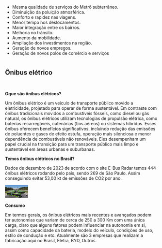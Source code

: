 <!DOCTYPE html>
<html lang="pt-br">

<head>
    <meta charset="UTF-8">
    <meta http-equiv="X-UA-Compatible" content="IE=edge">
    <meta name="viewport" content="width=device-width, initial-scale=1.0">
    <title>Energias Renovaveis</title>
    <link rel="stylesheet" href="style.css">
    <link rel="icon" type="image/x-icon" href="together.png">
    <style>
            main {
            padding: 90px;
        }
        
    </style>
    
</head>

<body>
    <header>
        <h1>Meios de Transportes</h1>
        <br>
    </header>
    <nav>
        <a href="Index.html">Home</a>
        <a href="EnergiasLimpas.html"> Energias limpas</a>
        <a href="MeiosDeTransportes.html">Meios de transportes</a>
    </nav>
    <main>
        <h2>Carros Elétricos</h2>
        <br>
                <p><strong>Oque são carros elétricos?</p></strong>
            <p>Os carros elétricos são veículos que utilizam motores elétricos alimentados por baterias recarregáveis em vez de motores de combustão interna. Eles operam com zero emissões diretas de poluentes durante a condução, uma vez que não queimam combustíveis fósseis. Em vez disso, convertem energia elétrica armazenada nas baterias em energia mecânica para propulsionar o veículo. Esta forma de transporte é uma alternativa sustentável e eficiente aos veículos tradicionais movidos a gasolina ou diesel, contribuindo para a redução da poluição atmosférica e das emissões de gases de efeito estufa.</p>
        <p><strong>Qual a autonomia deles?</p></strong>
            <p>Em termos gerais, os carros elétricos mais recentes e avançados podem ter autonomias que variam de cerca de 320 a 640 Km com uma única carga, claro que alguns fatores podem influenciar na autonomia em si, assim como capacidade da bateria, modelo do veículo, condições de uso, estilo de condução e etc. Pegando um modelo como base, o novo elétrico da BYD, o BYD Dolphin Mini a uma autonomia de 405km com apenas uma carga. </p>    
        <P><strong>Consumo</strong></P>
            <p>Vamos usar o modelo citado acima para referência de consumo, o BYD Dolphin Min atualmente é o carro com a maior eficiência energética a venda no Brasil, assim sendo o carro mais econômico a venda no Brasil até o momento, considerando uma tarifa de R$=0,85kWh e tendo uma eficiência de 0,41MJ/Km ele faz 1 km por R$=0,09. A bateria do Dolphin Mini tem a capacidade de 38kWh para uma carga completa considerando os dados acima é obtido a carga completa por R$=32,30.</p><img width="20%" src="img/Carro.jpg">
        <h2>Trens elétricos</h2>    
        <p><stronh>O que são trens elétricos</stronh></p>
            <p>Um trem elétrico é um tipo de trem que é alimentado por eletricidade em vez de combustíveis fósseis, como diesel ou carvão. A eletricidade é fornecida a partir de uma fonte externa, como cabos aéreos (catenárias) ou trilhos eletrificados. Os trens elétricos são comuns em muitos sistemas ferroviários urbanos e suburbanos devido à sua eficiência energética e à redução da poluição em áreas densamente povoadas. Eles também podem ser encontrados em linhas de longa distância, especialmente em países onde a eletrificação ferroviária é prevalente.</p>
        <p><strong>Trens elétricos em São Paulo</strong></p>
            <p>Está em construção os monotrilhos para entrega do trens elétricos em São Paulo produzidos pela BYD, são os  BYD Skyrail. E será a linha 17 ouro. <br>A Linha 17-Ouro idealizada para operar no sistema monotrilho, estabelece a ligação do Aeroporto de Congonhas à rede metroferroviária, formando uma ligação perimetral entre as regiões sul e sudoeste, articulando todo o sistema sobre trilhos nessas regiões, assim como os principais corredores de ônibus.</p>
            <img width="15%" src="img/trem eletrico.jpg">
            <p>O sistema monotrilho é um transporte de média capacidade, que opera sobre pneus, em via elevada (entre 12 e 15 metros de altura, dependendo do trecho) e utiliza tecnologia driverless (operação autônoma sem a presença de condutor). Os veículos são equipados com câmeras no interior dos carros, gravação de imagens, passagem livre entre os carros e ar condicionado. </p>
        <p><strong>Quais as vantagens?</strong></p>
                    <style>
                     .centralizado {text-align: left;}
                    .conteudo {display: inline-block;text-align:left;}
        </style>
          <div class="centralizado">
            <div class="conteudo">
            <ul>
                <li>Mesma qualidade de serviços do Metrô subterrâneo.</li>
                <li>Diminuição da poluição atmosférica.</li>
                <li>Conforto e rapidez nas viagens.</li>
                <li>Menor tempo nos deslocamentos.</li>
                <li>Maior integração entre os bairros.</li>
                <li>Melhoria no trânsito.</li>
                <li>Aumento da mobilidade.</li>
                <li>Ampliação dos investimentos na região.</li>
                <li>Geração de novos empregos.</li>
                <li>Geração de novos polos de comércio e serviços</li>
            </ul>
            </div>
            </div>
        <h2>Ônibus elétrico</h2>
        <br>
        <p><strong>Oque são ônibus elétricos?</strong></p>
            <p>Um ônibus elétrico é um veículo de transporte público movido a eletricidade, projetado para operar de forma sustentável. Em contraste com ônibus tradicionais movidos a combustíveis fósseis, como diesel ou gás natural, os ônibus elétricos utilizam tecnologias de propulsão elétrica, como baterias recarregáveis, catenárias (fios aéreos) ou sistemas híbridos. Esses ônibus oferecem benefícios significativos, incluindo redução das emissões de poluentes e gases de efeito estufa, operação mais silenciosa e menor dependência de combustíveis não renováveis. Eles desempenham um papel crucial na transição para um transporte público mais limpo e sustentável em áreas urbanas e suburbanas.</p>
        <p><strong>Temos ônibus elétricos no Brasil?</strong></p>
            <p>Dados de dezembro de 2023 de acordo com o site E-Bus Radar temos 444 ônibus elétricos rodando pelo país, sendo 269 de São Paulo. Assim conseguindo evitar 53,00 kt de emissões de CO2 por ano.  </p>
     <img width="15%" src="img/Onibus.jpg">
       <p><strong>Consumo</strong></p>     
            <p>Em termos gerais, os ônibus elétricos mais recentes e avançados podem ter autonomias que variam de cerca de 250 a 300 Km com uma única carga, claro que alguns fatores podem influenciar na autonomia em si, assim como capacidade da bateria, modelo do veículo, condições de uso, estilo de condução e etc. Atualmente são 3 empresas que realizam a fabricação aqui no Brasil, Eletra, BYD, Outros.</p>
    </main>

    

</body>

</html>
